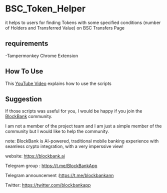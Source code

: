 # BSC_Token_Helper
it helps to users for finding Tokens with some specified conditions (number of Holders and Transferred Value) on BSC Transfers Page

## requirements
-Tampermonkey Chrome Extension

## How To Use
This [YouTube Video](https://www.youtube.com/watch?v=z1hhO8-36OI) explains how to use the scripts

## Suggestion
If those scripts was useful for you, I would be happy if you join the [BlockBank](https://blockbank.ai) community.

I am not a member of the project team and I am just a simple member of the community but I would like to help the community.


note: BlockBank is AI-powered, traditional mobile banking experience with seamless crypto integration, with a very imperssive view!

website: https://blockbank.ai

Telegram group : https://t.me/BlockBankApp

Telegram announcement :https://t.me/blockbankann

Twitter: https://twitter.com/blockbankapp
